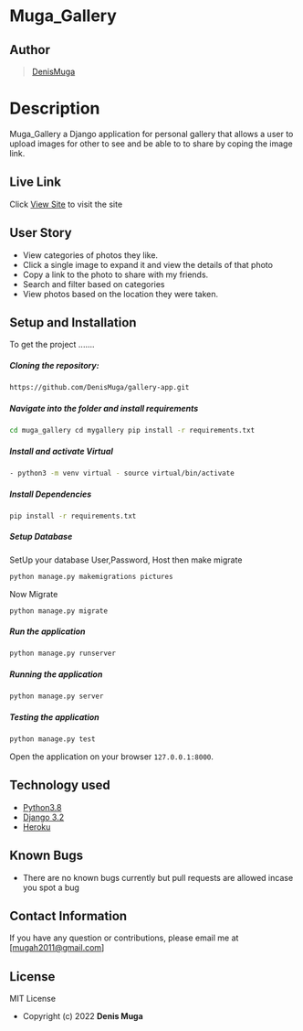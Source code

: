 # Muga_Gallery 
## Author  
  
>[DenisMuga](https://github.com/DenisMuga)  
  
# Description  
Muga_Gallery a Django application for personal gallery that allows a user to upload images for other to see and be able to to share by coping the image link.
  
##  Live Link  
 Click [View Site](https://mugasgallery.herokuapp.com/)  to visit the site
 
## User Story  
* View categories of photos they like. 
* Click a single image to expand it and view the details of that photo  
* Copy a link to the photo to share with my friends. 
* Search and filter based on categories 
* View photos based on the location they were taken.
  
## Setup and Installation  
To get the project .......  
  
##### Cloning the repository:  
 ```bash 
 https://github.com/DenisMuga/gallery-app.git
```
##### Navigate into the folder and install requirements  
 ```bash 
cd muga_gallery cd mygallery pip install -r requirements.txt 
```
##### Install and activate Virtual  
 ```bash 
- python3 -m venv virtual - source virtual/bin/activate  
```  
##### Install Dependencies  
 ```bash 
 pip install -r requirements.txt 
```  
 ##### Setup Database  
  SetUp your database User,Password, Host then make migrate  
 ```bash 
python manage.py makemigrations pictures 
 ``` 
 Now Migrate  
 ```bash 
 python manage.py migrate 
```
##### Run the application  
 ```bash 
 python manage.py runserver 
``` 
##### Running the application  
 ```bash 
 python manage.py server 
```
##### Testing the application  
 ```bash 
 python manage.py test 
```
Open the application on your browser `127.0.0.1:8000`.  
  
  
## Technology used  
  
* [Python3.8](https://www.python.org/)  
* [Django 3.2](https://docs.djangoproject.com/en/2.2/)  
* [Heroku](https://heroku.com)  
  
  
## Known Bugs  
* There are no known bugs currently but pull requests are allowed incase you spot a bug  
  
## Contact Information   
If you have any question or contributions, please email me at [mugah2011@gmail.com]  
  
## License 

MIT License

* Copyright (c) 2022 **Denis Muga**